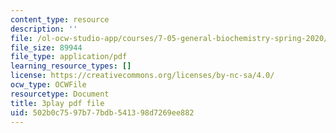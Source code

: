 ```yaml
---
content_type: resource
description: ''
file: /ol-ocw-studio-app/courses/7-05-general-biochemistry-spring-2020/502b0c7597b77bdb541398d7269ee882_33w-baH49rA.pdf
file_size: 89944
file_type: application/pdf
learning_resource_types: []
license: https://creativecommons.org/licenses/by-nc-sa/4.0/
ocw_type: OCWFile
resourcetype: Document
title: 3play pdf file
uid: 502b0c75-97b7-7bdb-5413-98d7269ee882
---
```

